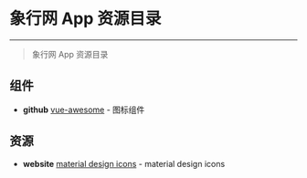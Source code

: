 # 象行网 App 资源目录
*****
> 象行网 App 资源目录
## 组件
- **github** [vue-awesome](https://github.com/Justineo/vue-awesome) - 图标组件
## 资源
- **website** [material design icons](https://material.io/tools/icons/?style=baseline) - material design icons
